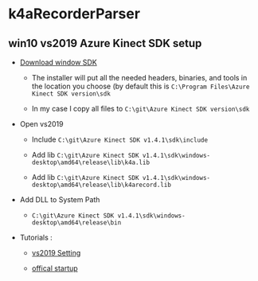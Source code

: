 # k4aRecorderParser
## win10 vs2019 Azure Kinect SDK setup

- [Download window SDK](https://github.com/microsoft/Azure-Kinect-Sensor-SDK/blob/develop/docs/usage.md)

    - The installer will put all the needed headers, binaries, and tools in the location you choose (by default this is `C:\Program Files\Azure Kinect SDK version\sdk`

    - In my case I copy all files to `C:\git\Azure Kinect SDK version\sdk`

- Open vs2019 

    - Include `C:\git\Azure Kinect SDK v1.4.1\sdk\include`
    
    - Add lib `C:\git\Azure Kinect SDK v1.4.1\sdk\windows-desktop\amd64\release\lib\k4a.lib`
    - Add lib `C:\git\Azure Kinect SDK v1.4.1\sdk\windows-desktop\amd64\release\lib\k4arecord.lib`

- Add DLL to System Path

    - `C:\git\Azure Kinect SDK v1.4.1\sdk\windows-desktop\amd64\release\bin`

- Tutorials :

    - [vs2019 Setting](https://blog.csdn.net/hanshuning/article/details/112555140)

    - [offical startup](https://pterneas.com/2020/03/19/azure-kinect/)
